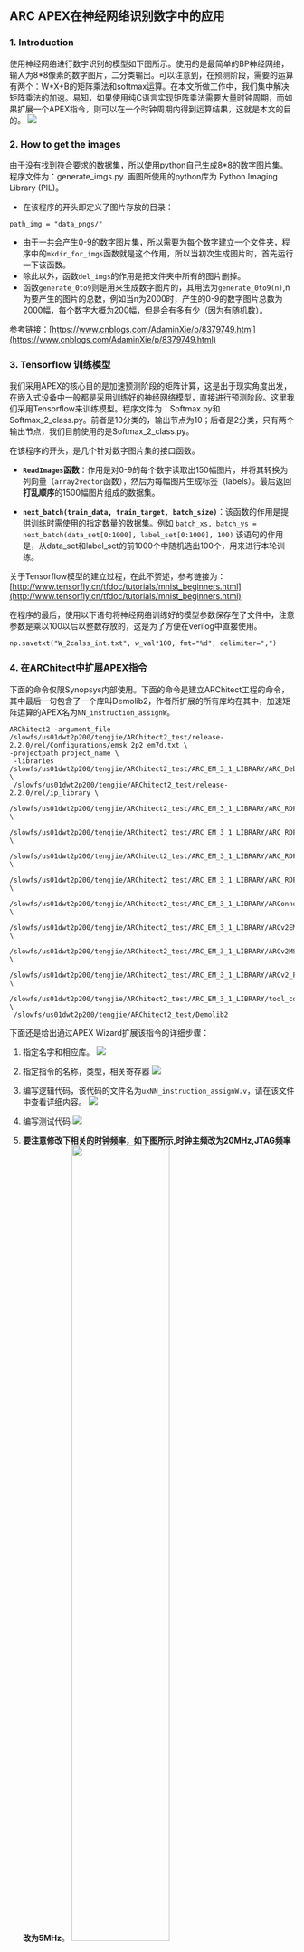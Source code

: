## ARC APEX在神经网络识别数字中的应用
### 1. Introduction
使用神经网络进行数字识别的模型如下图所示。使用的是最简单的BP神经网络，输入为8*8像素的数字图片，二分类输出。可以注意到，在预测阶段，需要的运算有两个：W\*X+B的矩阵乘法和softmax运算。在本文所做工作中，我们集中解决矩阵乘法的加速。易知，如果使用纯C语言实现矩阵乘法需要大量时钟周期，而如果扩展一个APEX指令，则可以在一个时钟周期内得到运算结果，这就是本文的目的。
![](https://i.imgur.com/6ncDTbm.png)

### 2. How to get the images
由于没有找到符合要求的数据集，所以使用python自己生成8*8的数字图片集。程序文件为：generate_imgs.py. 画图所使用的python库为 Python Imaging Library (PIL)。

- 在该程序的开头即定义了图片存放的目录：
```
path_img = "data_pngs/"
```

- 由于一共会产生0-9的数字图片集，所以需要为每个数字建立一个文件夹，程序中的`mkdir_for_imgs`函数就是这个作用，所以当初次生成图片时，首先运行一下该函数。
- 除此以外，函数`del_imgs`的作用是把文件夹中所有的图片删掉。
- 函数`generate_0to9`则是用来生成数字图片的，其用法为`generate_0to9(n)`,n为要产生的图片的总数，例如当n为2000时，产生的0-9的数字图片总数为2000幅，每个数字大概为200幅，但是会有多有少（因为有随机数）。

参考链接：[https://www.cnblogs.com/AdaminXie/p/8379749.html](https://www.cnblogs.com/AdaminXie/p/8379749.html)

### 3. Tensorflow 训练模型
我们采用APEX的核心目的是加速预测阶段的矩阵计算，这是出于现实角度出发，在嵌入式设备中一般都是采用训练好的神经网络模型，直接进行预测阶段。这里我们采用Tensorflow来训练模型。程序文件为：Softmax.py和Softmax\_2\_class.py。前者是10分类的，输出节点为10；后者是2分类，只有两个输出节点，我们目前使用的是Softmax\_2\_class.py。

在该程序的开头，是几个针对数字图片集的接口函数。

- **`ReadImages`函数**：作用是对0-9的每个数字读取出150幅图片，并将其转换为列向量（`array2vector`函数），然后为每幅图片生成标签（labels）。最后返回**打乱顺序**的1500幅图片组成的数据集。

- **`next_batch(train_data, train_target, batch_size)`**：该函数的作用是提供训练时需使用的指定数量的数据集。例如
`batch_xs, batch_ys = next_batch(data_set[0:1000], label_set[0:1000], 100)`
该语句的作用是，从data\_set和label\_set的前1000个中随机选出100个，用来进行本轮训练。

关于Tensorflow模型的建立过程，在此不赘述，参考链接为：[http://www.tensorfly.cn/tfdoc/tutorials/mnist_beginners.html](http://www.tensorfly.cn/tfdoc/tutorials/mnist_beginners.html)

在程序的最后，使用以下语句将神经网络训练好的模型参数保存在了文件中，注意参数是乘以100以后以整数存放的，这是为了方便在verilog中直接使用。

```
np.savetxt("W_2calss_int.txt", w_val*100, fmt="%d", delimiter=",")
```

### 4. 在ARChitect中扩展APEX指令

下面的命令仅限Synopsys内部使用。下面的命令是建立ARChitect工程的命令，其中最后一句包含了一个库叫Demolib2，作者所扩展的所有库均在其中，加速矩阵运算的APEX名为`NN_instruction_assignW`。

    ARChitect2 -argument_file /slowfs/us01dwt2p200/tengjie/ARChitect2_test/release-2.2.0/rel/Configurations/emsk_2p2_em7d.txt \
    -projectpath project_name \
     -libraries /slowfs/us01dwt2p200/tengjie/ARChitect2_test/ARC_EM_3_1_LIBRARY/ARC_Debug_v2.1.3.iplib \
     /slowfs/us01dwt2p200/tengjie/ARChitect2_test/release-2.2.0/rel/ip_library \
     /slowfs/us01dwt2p200/tengjie/ARChitect2_test/ARC_EM_3_1_LIBRARY/ARC_RDF_CGR_v2.0.6.iplib \
     /slowfs/us01dwt2p200/tengjie/ARChitect2_test/ARC_EM_3_1_LIBRARY/ARC_RDF_SEIF_v5.0.12.iplib \
     /slowfs/us01dwt2p200/tengjie/ARChitect2_test/ARC_EM_3_1_LIBRARY/ARC_RDF_SMS_v2.0.2.iplib \
     /slowfs/us01dwt2p200/tengjie/ARChitect2_test/ARC_EM_3_1_LIBRARY/ARC_RDF_Synopsys_v7.0.11.iplib \
     /slowfs/us01dwt2p200/tengjie/ARChitect2_test/ARC_EM_3_1_LIBRARY/ARConnect_v2.0.6.iplib \
     /slowfs/us01dwt2p200/tengjie/ARChitect2_test/ARC_EM_3_1_LIBRARY/ARCv2EM_v3.1.5.iplib \
     /slowfs/us01dwt2p200/tengjie/ARChitect2_test/ARC_EM_3_1_LIBRARY/ARCv2MSS_v2.0.5.iplib \
     /slowfs/us01dwt2p200/tengjie/ARChitect2_test/ARC_EM_3_1_LIBRARY/ARCv2_FPGA_RDF_v1.2.3.iplib \
     /slowfs/us01dwt2p200/tengjie/ARChitect2_test/ARC_EM_3_1_LIBRARY/tool_configuration_v1.0.51.iplib \
     /slowfs/us01dwt2p200/tengjie/ARChitect2_test/Demolib2


下面还是给出通过APEX Wizard扩展该指令的详细步骤：

1. 指定名字和相应库。
![](https://i.imgur.com/5glyTFz.png)
2. 指定指令的名称，类型，相关寄存器
![](https://i.imgur.com/60lSa9O.png)
3. 编写逻辑代码，该代码的文件名为`uxNN_instruction_assignW.v`，请在该文件中查看详细内容。
![](https://i.imgur.com/nJeWHLN.png)
4. 编写测试代码
![](https://i.imgur.com/ZvJyKG8.png)

5. **要注意修改下相关的时钟频率，如下图所示,时钟主频改为20MHz,JTAG频率改为5MHz**。
	<img src="https://i.imgur.com/Nwtd6Rb.png" width="60%" alt=""/>

6. 最后，在ARChitect工程build之后，进入到工程目录下的build文件夹下，执行`make -f arcsyn.makefile`命令即可自动生成Xilinx的bit文件。我们可以使用`make -f arcsyn.makefile -n`来查看执行了那些命令：
![](https://i.imgur.com/Zxj3gYW.png)
可以看到首先使用synplify_premier命令执行综合，生成edf网表文件；然后将生成的edf文件和约束文件拷贝到fpga文件夹下，并在该文件夹下执行了xflow命令生成最终的bit。

### 5. 测试APEX指令的性能
对比使用纯软件实现与使用APEX实现两种方案所消耗的时钟周期数，来评估APEX加速的效果。

在Metaware中建立工程时需要注意，Toolchains选项选择`ARC EM Generic`一项，在ARChitect-generated Tool Configuration File选择中选`Browse to a TCF file`,相应的tcf文件可以在下面链接中下载到。

[https://github.com/foss-for-synopsys-dwc-arc-processors/embarc_osp/tree/master/board/emsk/configs/22/tcf](https://github.com/foss-for-synopsys-dwc-arc-processors/embarc_osp/tree/master/board/emsk/configs/22/tcf)

其次，在使用APEX实现时需要一个定义了APEX指令的头文件`apexextensions.h`，该头文件是在ARChitect编译过程中产生的，位于`Project_name/build/tests/common`目录下，可以直接拷贝过来使用。

提供了两个Metaware工程供参考，一个名为2\_class\_8\_8\_7d，另一个为2\_class\_8\_8\_7d\_APEX，显然，前者是纯软件的实现；后者是APEX的实现。

测试结果如下所示：
![](https://i.imgur.com/4Pd9U5L.png)

![](https://i.imgur.com/mlaznZY.png)

### 6. 将ARC CORE与扩展的APEX分开
为了能够让ARC的用户独立探索APEX的应用，同时又不接触到ARC CORE的细节，提出了如下的设计flow。

![](https://i.imgur.com/kg9Gxc1.png)

1. 按照第四大部分所讲述的建立ARChitect工程并扩展好相应的APEX程序，并build工程。
2. 将扩展的APEX的.v文件从Project\_name/build/verilog/RTL中拷贝一份出来，并将Project\_name/build/verilog/RTL中的这份改为black box文件。
3. 使用`synplify_premier -batch ./scripts/sythesis.prj`命令得到core\_chip.edf文件。
4. 在ISE GUI中依次加入core\_chip.edf, core\_chip.ucf, iccm0.bmm, Apex_extension.v四个文件，并依照par\_implement.opt和bitgen.opt两个文件配置ISE布局布线及生成bit过程中的选项。最后生成bit。


### 7. 如何将bit下载到FPGA以及如下下载elf到EMSK
1. Xilinx提供了一个工具可以方便地将bit文件下载到FPGA中：iMPACT。该过程在EMSK的文档“ARC EM Starter Kit Guide”中的Appendix C中有详细的操作步骤，不赘述。
2. 在windows下打开cmd命令行，cd到目标文件夹下，使用`mdb -cl -digilent 2_class_8_8_7d.elf`命令，即可用命令行模式开启Metaware debug。`run`命令可以使程序运行。如果去掉`-cl`则可以打开Metaware debug的GUI模式进行调试。





----------

Written by Tengjie

10/23/2018


